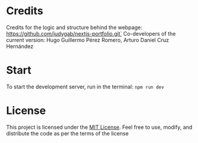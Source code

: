 # Credits

Credits for the logic and structure behind the webpage: https://github.com/judygab/nextjs-portfolio.git`
Co-developers of the current version: Hugo Guillermo Pérez Romero, Arturo Daniel Cruz Hernández

# Start

To start the development server, run in the terminal: `npm run dev`

# License

This project is licensed under the [MIT License](https://opensource.org/licenses/MIT). Feel free to use, modify, and distribute the code as per the terms of the license
 
 
